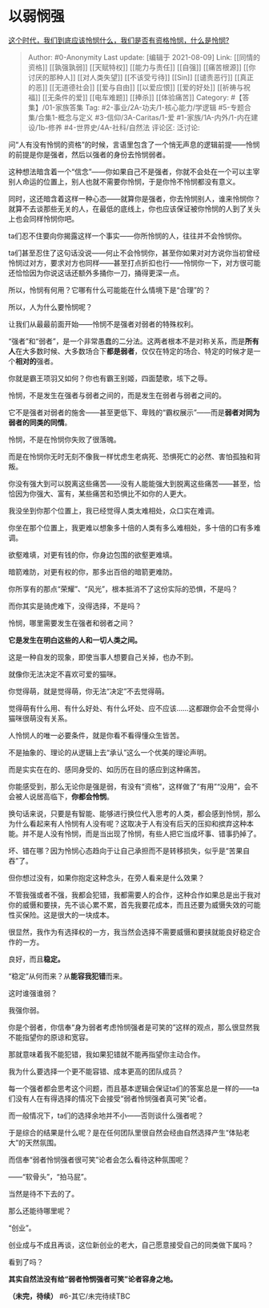 # 以弱悯强
[这个时代，我们到底应该怜悯什么，我们是否有资格怜悯，什么是怜悯?](https://www.zhihu.com/question/389001126/answer/2045949402)

> Author: #0-Anonymity
> Last update: [编辑于 2021-08-09]
> Link: [[同情的资格]] [[孰强孰弱]] [[天赋特权]] [[能力与责任]] [[自强]] [[痛苦根源]] [[你讨厌的那种人]] [[对人类失望]] [[不该受亏待]] [[Sin]] [[谴责恶行]] [[真正的恶]] [[无道德社会]] [[爱与自由]] [[以爱应恨]] [[爱的好处]] [[祈祷与祝福]] [[无条件的爱]] [[电车难题]] [[捧杀]] [[体验痛苦]]
> Category: #【答集】/01-家族答集
> Tag: #2-事业/2A-功夫/1-核心能力/学逻辑 #5-专题合集/合集1-概念与定义 #3-信仰/3A-Caritas/1-爱 #1-家族/1A-内外/1-内在建设/1b-修养 #4-世界史/4A-社科/自然法
> 评论区:
> 泛讨论:

问“人有没有怜悯的资格”的时候，言语里包含了一个悄无声息的逻辑前提——怜悯的前提是你是强者，然后以强者的身份去怜悯弱者。

这种想法暗含着一个“信念”——你如果自己不是强者，你就不会处在一个可以主宰别人命运的位置上，别人也就不需要你怜悯，于是你怜不怜悯都没有意义。

同时，这还暗含着这样一种心态——就算你是强者，你去怜悯别人，谁来怜悯你？就算不去谈那些无关的人，在最低的底线上，你也应该保证被你怜悯的人到了关头上也会同样怜悯你吧。

ta们忍不住要向你揭露这样一个事实——你所怜悯的人，往往并不会怜悯你。

ta们甚至忍住了这句话没说——何止不会怜悯你，甚至你如果对对方说你当初曾经怜悯过对方，要求对方也同样——甚至打点折扣也行——怜悯你一下，对方很可能还恰恰因为你说这话还额外多捅你一刀，捅得更深一点。

所以，怜悯有何用？它哪有什么可能能在什么情境下是“合理”的？

所以，人为什么要怜悯呢？

让我们从最最前面开始——怜悯不是强者对弱者的特殊权利。

“强者”和“弱者”，是一个非常愚蠢的二分法。这两者根本不是对称关系，而是**所有人**在大多数时候、大多数场合下**都是弱者**，仅仅在特定的场合、特定的时候才是一个**相对的**强者。

你就是霸王项羽又如何？你也有霸王别姬，四面楚歌，垓下之辱。

怜悯，不是发生在强者与弱者之间的，而是发生在弱者与弱者之间的。

它不是强者对弱者的施舍——甚至更低下、卑贱的“霸权展示”——而是**弱者对同为弱者的同类的同情**。

怜悯，不是在怜悯你失败了很落魄。

而是在怜悯你无时无刻不像我一样忧虑生老病死、恐惧死亡的必然、害怕孤独和背叛。

你没有强大到可以脱离这些痛苦——没有人能能强大到脱离这些痛苦——甚至，恰恰因为你强大、富有，某些痛苦和恐惧比不如你的人更大。

我没坐到你那个位置上，我已经觉得人类太难相处，众口实在难调。

你坐在那个位置上，我更难以想象多十倍的人类有多么难相处，多十倍的口有多难调。

欲壑难填，对更有钱的你，你身边包围的欲壑更难填。

暗箭难防，对更有权的你，那多出百倍的暗箭更难防。

你所享有的那点“荣耀”、“风光”，根本抵消不了这份实际的恐惧，不是吗？

而你其实是骑虎难下，没得选择，不是吗？

怜悯，哪里需要发生在强者和弱者之间？

**它是发生在明白这些的人和一切人类之间。**

这是一种自发的现象，即使当事人想要自己关掉，也办不到。

就像你无法决定不喜欢可爱的猫咪。

你觉得萌，就是觉得萌，你无法“决定”不去觉得萌。

觉得萌有什么用、有什么好处、有什么坏处、应不应该……这都跟你会不会觉得小猫咪很萌没有关系。

人怜悯人的唯一必要条件，就是你看不看得懂众生皆苦。

不是抽象的、理论的从逻辑上去“承认”这么一个优美的理论声明。

而是实实在在的、感同身受的、如历历在目的感应到这种痛苦。

你能感受到，那么无论你是强是弱，有没有“资格”，这样做了“有用”“没用”，会不会被人说居高临下，**你都会怜悯**。

换句话来说，只要是有智能、能够进行换位代入思考的人类，都会感到怜悯，那么为什么看起来有人怜悯有人没有呢？这取决于人有没有后天的压抑和摈弃这种本能。并不是人没有怜悯，而是当出现了怜悯，有些人把它当成坏事、错事扔掉了。

坏、错在哪？因为怜悯心态趋向于让自己承担而不是转移损失，似乎是“苦果自吞”了。

但你想过没有，如果你抱定这种念头，在旁人看来是什么效果？

不管我强或者不强，我都会犯错，我都需要人的合作，这种合作如果总是出于我对你的威慑和要挟，先不谈心累不累，首先我要花成本，而且还要为威慑失效的可能性买保险。这是很大的一块成本。

很显然，我作为有选择权的一方，我当然会选择不需要威慑和要挟就能良好稳定合作的一方。

良好，而且**稳定。**

“稳定”从何而来？从**能容我犯错**而来。

这时谁强谁弱？

我强你弱。

你是个弱者，你信奉“身为弱者考虑怜悯强者是可笑的”这样的观点，那么很显然我不能指望你的原谅和宽容。

那就意味着我不能犯错，我如果犯错就不能再指望你主动合作。

我为什么要选择一个更不能容错、成本更高的团队成员？

每一个强者都会思考这个问题，而且基本逻辑会保证ta们的答案总是一样的——ta们没有人在有得选择的情况下会接受“弱者怜悯强者真可笑”论者。

而一般情况下，ta们的选择余地并不小——否则谈什么强者呢？

于是综合的结果是什么呢？是在任何团队里很自然会经由自然选择产生“体贴老大”的天然氛围。

而信奉“弱者怜悯强者很可笑”论者会怎么看待这种氛围呢？

——“软骨头”，“拍马屁”。

当然是待不下去的了。

那么还能待哪里呢？

“创业”。

创业成与不成且再谈，这位新创业的老大，自己愿意接受自己的同类做下属吗？

看到了吗？

**其实自然法没有给“弱者怜悯强者可笑”论者容身之地。**

**（未完，待续）**
#6-其它/未完待续TBC
